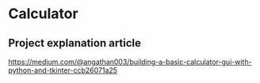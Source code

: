 # Calculator
## Project explanation article 
https://medium.com/@angathan003/building-a-basic-calculator-gui-with-python-and-tkinter-ccb26071a25
